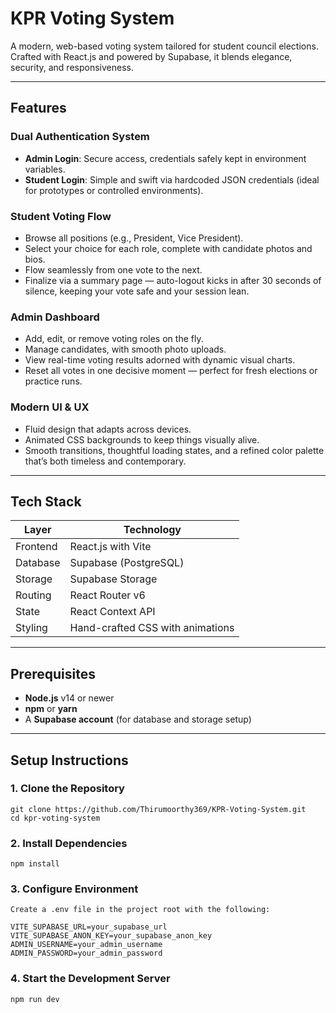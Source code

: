 # KPR Voting System

A modern, web-based voting system tailored for student council elections. Crafted with React.js and powered by Supabase, it blends elegance, security, and responsiveness.

---

## Features

### Dual Authentication System
- **Admin Login**: Secure access, credentials safely kept in environment variables.
- **Student Login**: Simple and swift via hardcoded JSON credentials (ideal for prototypes or controlled environments).

### Student Voting Flow
- Browse all positions (e.g., President, Vice President).
- Select your choice for each role, complete with candidate photos and bios.
- Flow seamlessly from one vote to the next.
- Finalize via a summary page — auto-logout kicks in after 30 seconds of silence, keeping your vote safe and your session lean.

### Admin Dashboard
- Add, edit, or remove voting roles on the fly.
- Manage candidates, with smooth photo uploads.
- View real-time voting results adorned with dynamic visual charts.
- Reset all votes in one decisive moment — perfect for fresh elections or practice runs.

### Modern UI & UX
- Fluid design that adapts across devices.
- Animated CSS backgrounds to keep things visually alive.
- Smooth transitions, thoughtful loading states, and a refined color palette that’s both timeless and contemporary.

---

## Tech Stack

| Layer       | Technology                    |
|-------------|-------------------------------|
| Frontend    | React.js with Vite             |
| Database    | Supabase (PostgreSQL)          |
| Storage     | Supabase Storage               |
| Routing     | React Router v6                |
| State       | React Context API              |
| Styling     | Hand-crafted CSS with animations |

---

## Prerequisites
- **Node.js** v14 or newer        
- **npm** or **yarn**  
- A **Supabase account** (for database and storage setup)

---

## Setup Instructions

### 1. Clone the Repository
```
git clone https://github.com/Thirumoorthy369/KPR-Voting-System.git
cd kpr-voting-system
```
### 2. Install Dependencies
```
npm install
```
### 3. Configure Environment
```
Create a .env file in the project root with the following:

VITE_SUPABASE_URL=your_supabase_url
VITE_SUPABASE_ANON_KEY=your_supabase_anon_key
ADMIN_USERNAME=your_admin_username
ADMIN_PASSWORD=your_admin_password
```
### 4. Start the Development Server
```
npm run dev
```
